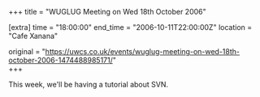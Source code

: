 +++
title = "WUGLUG Meeting on Wed 18th October 2006"

[extra]
time = "18:00:00"
end_time = "2006-10-11T22:00:00Z"
location = "Cafe Xanana"

original = "https://uwcs.co.uk/events/wuglug-meeting-on-wed-18th-october-2006-1474488985171/"    
+++

This week, we'll be having a tutorial about SVN.

